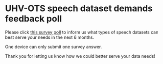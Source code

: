 
# UHV-OTS speech dataset demands feedback poll

Please click [this survey poll](https://www.surveymonkey.com/r/TTB6VSN) to inform us what types of speech datasets can best serve your needs in the next 6 months. 

One device can only submit one survey answer. 

Thank you for letting us know how we could better serve your data needs!
